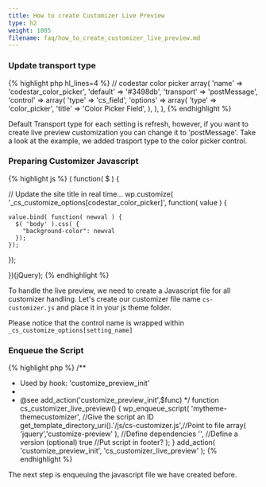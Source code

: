 ```yaml
---
title: How to create Customizer Live Preview
type: h2
weight: 1005
filename: faq/how_to_create_customizer_live_preview.md
---
```


### Update transport type

{% highlight php  hl_lines=4 %}
// codestar color picker
array(
  'name'          => 'codestar_color_picker',
  'default'       => '#3498db',
  'transport'     => 'postMessage',
  'control'       => array(
    'type'        => 'cs_field',
    'options'     => array(
      'type'      => 'color_picker',
      'title'     => 'Color Picker Field',
    ),
  ),
),
{% endhighlight %}

Default Transport type for each setting is refresh, however, if you want to create live preview customization you can change it to 'postMessage'. Take a look at the example, we added trasport type to the color picker control.

### Preparing Customizer Javascript

{% highlight js %}
( function( $ ) {

  // Update the site title in real time...
  wp.customize( '_cs_customize_options[codestar_color_picker]', function( value ) {

    value.bind( function( newval ) {
      $( 'body' ).css( {
        "background-color": newval 
      });
    });

  });

})(jQuery);
{% endhighlight %}

To handle the live preview, we need to create a Javascript file for all customizer handling. Let's create our customizer file name `cs-customizer.js` and place it in your js theme folder.

Please notice that the control name is wrapped within `_cs_customize_options[setting_name]`

### Enqueue the Script

{% highlight php %}
/**
 * Used by hook: 'customize_preview_init'
 * 
 * @see add_action('customize_preview_init',$func)
 */
function cs_customizer_live_preview()
{
  wp_enqueue_script( 
      'mytheme-themecustomizer',      //Give the script an ID
      get_template_directory_uri().'/js/cs-customizer.js',//Point to file
      array( 'jquery','customize-preview' ),  //Define dependencies
      '',           //Define a version (optional) 
      true            //Put script in footer?
  );
}
add_action( 'customize_preview_init', 'cs_customizer_live_preview' );
{% endhighlight %}

The next step is enqueuing the javascript file we have created before.